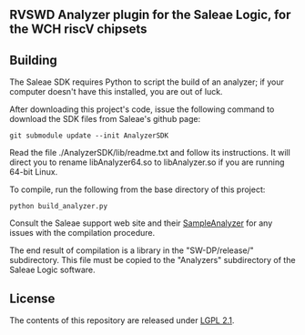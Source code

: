## RVSWD Analyzer plugin for the Saleae Logic, for the WCH riscV chipsets

## Building

The Saleae SDK requires Python to script the build of an analyzer; if your computer doesn't have this installed, you are out of luck.

After downloading this project's code, issue the following command to download the SDK files from Saleae's github page:

```
git submodule update --init AnalyzerSDK
```

Read the file ./AnalyzerSDK/lib/readme.txt and follow its instructions.  It will direct you to rename libAnalyzer64.so to libAnalyzer.so if you are running 64-bit Linux.

To compile, run the following from the base directory of this project:

```
python build_analyzer.py
```

Consult the Saleae support web site and their [SampleAnalyzer](https://github.com/saleae/SampleAnalyzer) for any issues with the compilation procedure.

The end result of compilation is a library in the "SW-DP/release/" subdirectory.  This file must be copied to the "Analyzers" subdirectory of the Saleae Logic software.

## License

The contents of this repository are released under [LGPL 2.1](https://www.gnu.org/licenses/old-licenses/lgpl-2.1.en.html).

